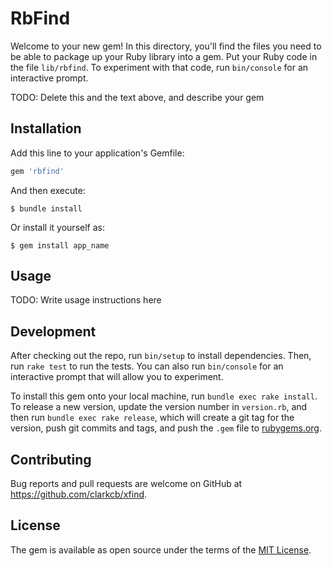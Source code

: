 # RbFind

Welcome to your new gem! In this directory, you'll find the files you need to be able to package up your Ruby library into a gem. Put your Ruby code in the file `lib/rbfind`. To experiment with that code, run `bin/console` for an interactive prompt.

TODO: Delete this and the text above, and describe your gem

## Installation

Add this line to your application's Gemfile:

```ruby
gem 'rbfind'
```

And then execute:

    $ bundle install

Or install it yourself as:

    $ gem install app_name

## Usage

TODO: Write usage instructions here

## Development

After checking out the repo, run `bin/setup` to install dependencies. Then, run `rake test` to run the tests. You can also run `bin/console` for an interactive prompt that will allow you to experiment.

To install this gem onto your local machine, run `bundle exec rake install`. To release a new version, update the version number in `version.rb`, and then run `bundle exec rake release`, which will create a git tag for the version, push git commits and tags, and push the `.gem` file to [rubygems.org](https://rubygems.org).

## Contributing

Bug reports and pull requests are welcome on GitHub at https://github.com/clarkcb/xfind.


## License

The gem is available as open source under the terms of the [MIT License](https://opensource.org/licenses/MIT).
